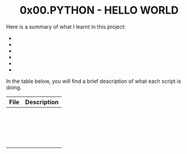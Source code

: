 <h1 align="center" id="top">0x00.PYTHON - HELLO WORLD</h1>
Here is a summary of what I learnt in this project:
<ul>
<li></li>
<li></li>
<li></li>
<li></li>
<li></li>
<li></li>
</ul>

In the table below, you will find a brief description of what each script is doing. 

|File|Description|
|---|---|
|||
|||
|||
|||
|||
|||
|||
|||
|||
|||
|||
|||
|||
|||
|||
|||
|||
|||